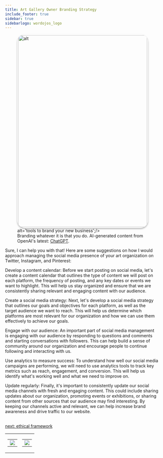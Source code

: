 ```yaml
---
title: Art Gallery Owner Branding Strategy
include_footer: true
sidebar: true
sidebarlogo: wordojos_logo
---
```

<figure><img src='/uploads/branding.jpg' style="width: 100%;height: 630px;padding: 3px; box-shadow: 0 3px 5px rgba(0,0,0,.3);border-radius: 25px;overflow: hidden;border: none;" align="middle"; alt='alt';/> alt='tools to brand your new business';/>
    <figcaption>Branding whatever it is that you do.  AI-generated content from OpenAI's latest: <a href="https://openai.com/blog/chatgpt/" >ChatGPT</a>.</figcaption>
</figure>
<p>
Sure, I can help you with that! Here are some suggestions on how I would approach managing the social media presence of your art organization on Twitter, Instagram, and Pinterest:

Develop a content calendar: Before we start posting on social media, let's create a content calendar that outlines the type of content we will post on each platform, the frequency of posting, and any key dates or events we want to highlight. This will help us stay organized and ensure that we are consistently sharing relevant and engaging content with our audience.

Create a social media strategy: Next, let's develop a social media strategy that outlines our goals and objectives for each platform, as well as the target audience we want to reach. This will help us determine which platforms are most relevant for our organization and how we can use them effectively to achieve our goals.

Engage with our audience: An important part of social media management is engaging with our audience by responding to questions and comments and starting conversations with followers. This can help build a sense of community around our organization and encourage people to continue following and interacting with us.

Use analytics to measure success: To understand how well our social media campaigns are performing, we will need to use analytics tools to track key metrics such as reach, engagement, and conversion. This will help us identify what's working well and what we need to improve on.

Update regularly: Finally, it's important to consistently update our social media channels with fresh and engaging content. This could include sharing updates about our organization, promoting events or exhibitions, or sharing content from other sources that our audience may find interesting. By keeping our channels active and relevant, we can help increase brand awareness and drive traffic to our website.

<br>
<a href="https://workdojos.com/artgalleries/ethics">next: ethical framework</a>
</p>
<table border="0" cellpadding="0" cellspacing="0" width="600" id="templateColumns">
    <tr>
        <td align="center" valign="top" width="50%" class="templateColumnContainer">
            <table border="0" cellpadding="10" cellspacing="0" height="100%" width="100px">
                <tr>
                    <td class="leftColumnContent">
                      <a href="https://artgalleries.workdojos.com">
                        <img src="/uploads/dash.png" class="columnImage" />
                    </td>
                </tr>
            </table>
        </td>
        <td align="center" valign="top" width="50%" class="templateColumnContainer">
            <table border="0" cellpadding="10" cellspacing="0" height="100%" width="100px">
                <tr>
                    <td class="rightColumnContent">
                      <a href="https://screenwriter.workdojos.com">
                        <img src="/uploads/randomdojo.png" class="columnImage" />
                    </td>
            </table>
        </td>
    </tr>
</table>